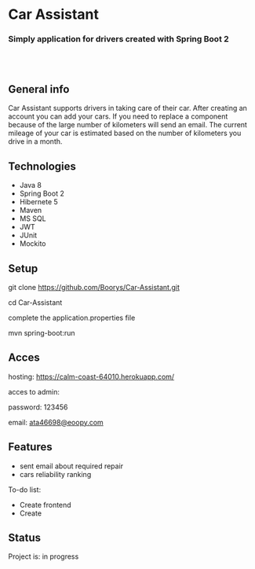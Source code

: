 # Car Assistant
### Simply application for drivers created with Spring Boot 2
 <br/>
 <br/>

## General info
Car Assistant supports drivers in taking care of their car. After creating an account you can add your cars.
If you need to replace a component because of the large number of kilometers will send an email.
The current mileage of your car is estimated based on the number of kilometers you drive in a month.


## Technologies
 * Java 8
 * Spring Boot 2
 * Hibernete 5
 * Maven
 * MS SQL
 * JWT
 * JUnit
 * Mockito


## Setup
git clone https://github.com/Boorys/Car-Assistant.git

cd Car-Assistant

complete the application.properties file

mvn spring-boot:run

## Acces

hosting: https://calm-coast-64010.herokuapp.com/ 

acces to admin:

password: 123456

email: ata46698@eoopy.com
## Features
* sent email about required repair
* cars reliability ranking

 To-do list:
* Create frontend
* Create


## Status
Project is: in progress
